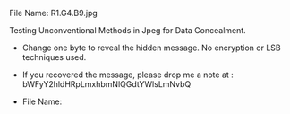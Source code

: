 File Name: R1.G4.B9.jpg

Testing Unconventional Methods in Jpeg for Data Concealment.
* Change one byte to reveal the hidden message. No encryption or LSB techniques used.
* If you recovered the message, please drop me a note at : bWFyY2hldHRpLmxhbmNlQGdtYWlsLmNvbQ

* File Name:

